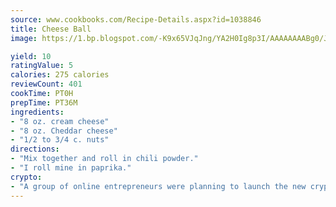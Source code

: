 ```yaml
---
source: www.cookbooks.com/Recipe-Details.aspx?id=1038846
title: Cheese Ball
image: https://1.bp.blogspot.com/-K9x65VJqJng/YA2H0Ig8p3I/AAAAAAAABg0/JRKr7ZzesxofwlGw6YudXad_aQn9BD52QCLcBGAsYHQ/s299/2.png

yield: 10
ratingValue: 5
calories: 275 calories
reviewCount: 401
cookTime: PT0H
prepTime: PT36M
ingredients:
- "8 oz. cream cheese"
- "8 oz. Cheddar cheese"
- "1/2 to 3/4 c. nuts"
directions:
- "Mix together and roll in chili powder."
- "I roll mine in paprika."
crypto:
- "A group of online entrepreneurs were planning to launch the new cryptocurrency on Thursday."
---
```

